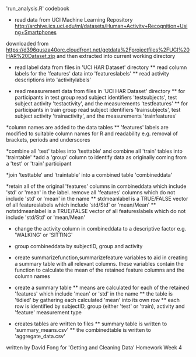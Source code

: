 'run_analysis.R' codebook

* read data from UCI Machine Learning Repository
http://archive.ics.uci.edu/ml/datasets/Human+Activity+Recognition+Using+Smartphones

downloaded from
https://d396qusza40orc.cloudfront.net/getdata%2Fprojectfiles%2FUCI%20HAR%20Dataset.zip
and then extracted into current working directory

* read label data from files in 'UCI HAR Dataset' directory
** read column labels for the 'features' data into 'featureslabels'
** read activity descriptions into 'activitylabels'

* read measurement data from files in 'UCI HAR Dataset' directory
** for participants in test group read subject identifiers 'testsubjects', test subject activity 'testactivity', and the measurements 'testfeatures'
** for participants in train group read subject identifiers 'trainsubjects', test subject activity 'trainactivity', and the measurements 'trainfeatures'

*column names are added to the data tables
** 'features' labels are modified to suitable column names for R and readability e.g. removal of brackets, periods and underscores

*combine all 'test' tables into 'testtable' and combine all 'train' tables into 'traintable'
*add a 'group' column to identify data as originally coming from a 'test' or 'train' participant

*join 'testtable' and 'traintable' into a combined table 'combineddata'

*retain all of the original 'features' columns in combineddata which include 'std' or 'mean' in the label. remove all 'features' columns which do not include 'std' or 'mean' in the name
** stdmeanlabel is a TRUE/FALSE vector of all featureslabels which include 'std/Std' or 'mean/Mean'
** notstdmeanlabel is a TRUE/FALSE vector of all featureslabels which do not include 'std/Std' or 'mean/Mean'

* change the activity column in combineddata to a descriptive factor e.g. 'WALKING' or 'SITTING'

* group combineddata by subjectID, group and activity

* create summarizefunction,summarizefeature variables to aid in creating a summary table with all relevant columns. these variables contain the function to calculate the mean of the retained feature columns and the column names

* create a summary table
** means are calculated for each of the retained 'features' which include 'mean' or 'std' in the name
** the table is 'tidied' by gathering each calculated 'mean' into its own row
** each row is identified by subjectID, group (either 'test' or 'train), activity and 'feature' measurement type

* creates tables are written to files
** summary table is written to 'summary_means.csv'
** the combinedtable is written to 'aggregate_data.csv'

written by David Fong for 'Getting and Cleaning Data' Homework Week 4
